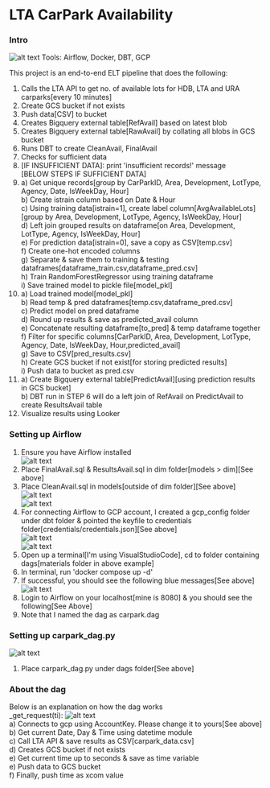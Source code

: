 # LTA CarPark Availability 

### Intro
![alt text](https://github.com/kwquan/CarPark/blob/main/process.png)
Tools: Airflow, Docker, DBT, GCP

This project is an end-to-end ELT pipeline that does the following:
1) Calls the LTA API to get no. of available lots for HDB, LTA and URA carparks[every 10 minutes]
2) Create GCS bucket if not exists
3) Push data[CSV] to bucket
4) Creates Bigquery external table[RefAvail] based on latest blob
5) Creates Bigquery external table[RawAvail] by collating all blobs in GCS bucket
6) Runs DBT to create CleanAvail, FinalAvail 
7) Checks for sufficient data
8) [IF INSUFFICIENT DATA]: print 'insufficient records!' message <br>
[BELOW STEPS IF SUFFICIENT DATA] <br>
9) [IF SUFFICIENT DATA]: <br>
  a) Get unique records[group by CarParkID, Area, Development, LotType, Agency, Date, IsWeekDay, Hour] <br>
  b) Create istrain column based on Date & Hour <br>
  c) Using training data[istrain=1], create label column[AvgAvailableLots][group by Area, Development, LotType, Agency, IsWeekDay, Hour] <br>
  d) Left join grouped results on dataframe[on Area, Development, LotType, Agency, IsWeekDay, Hour] <br>
  e) For prediction data[istrain=0], save a copy as CSV[temp.csv] <br>
  f) Create one-hot encoded columns <br>
  g) Separate & save them to training & testing dataframes[dataframe_train.csv,dataframe_pred.csv] <br>
  h) Train RandomForestRegressor using training dataframe  <br>
  i) Save trained model to pickle file[model_pkl] <br>
10) [IF ONE SUCCESS]: <br>
  a) Load trained model[model_pkl] <br>
  b) Read temp & pred dataframes[temp.csv,dataframe_pred.csv] <br>
  c) Predict model on pred dataframe <br>
  d) Round up results & save as predicted_avail column <br>
  e) Concatenate resulting dataframe[to_pred] & temp dataframe together <br>
  f) Filter for specific columns[CarParkID, Area, Development, LotType, Agency, Date, IsWeekDay, Hour,predicted_avail] <br>
  g) Save to CSV[pred_results.csv] <br>
  h) Create GCS bucket if not exist[for storing predicted results] <br>
  i) Push data to bucket as pred.csv <br>
11) [IF ONE SUCCESS]: <br>
  a) Create Bigquery external table[PredictAvail][using prediction results in GCS bucket] <br>
  b) DBT run in STEP 6 will do a left join of RefAvail on PredictAvail to create ResultsAvail table <br>
12) Visualize results using Looker

### Setting up Airflow

1) Ensure you have Airflow installed <br>
![alt text](https://github.com/kwquan/CarPark/blob/main/models.png) <br>
2) Place FinalAvail.sql & ResultsAvail.sql in dim folder[models > dim][See above] <br>
3) Place CleanAvail.sql in models[outside of dim folder][See above] <br>
![alt text](https://github.com/kwquan/CarPark/blob/main/credentials.png) <br>
![alt text](https://github.com/kwquan/CarPark/blob/main/credentials_2.png) <br>
4) For connecting Airflow to GCP account, I created a gcp_config folder under dbt folder & pointed the keyfile to credentials <br> folder[credentials/credentials.json][See above] <br>
![alt text](https://github.com/kwquan/CarPark/blob/main/docker-compose.png) <br>
![alt text](https://github.com/kwquan/CarPark/blob/main/docker-compose_2.png) <br>
5) Open up a terminal[I'm using VisualStudioCode], cd to folder containing dags[materials folder in above example] <br>
6) In terminal, run 'docker compose up -d' <br>
7) If successful, you should see the following blue messages[See above] <br>
![alt text](https://github.com/kwquan/CarPark/blob/main/airflow.png) <br>
8) Login to Airflow on your localhost[mine is 8080] & you should see the following[See Above] <br>
9) Note that I named the dag as carpark.dag 

### Setting up carpark_dag.py
![alt text](https://github.com/kwquan/CarPark/blob/main/carpark_dag.png) <br>
1) Place carpark_dag.py under dags folder[See above]

### About the dag
Below is an explanation on how the dag works <br>
_get_request(ti): 
![alt text](https://github.com/kwquan/CarPark/blob/main/account_key.png) <br>
  a) Connects to gcp using AccountKey. Please change it to yours[See above] <br>
  b) Get current Date, Day & Time using datetime module <br>
  c) Call LTA API & save results as CSV[carpark_data.csv] <br>
  d) Creates GCS bucket if not exists <br>
  e) Get current time up to seconds & save as time variable <br>
  e) Push data to GCS bucket <br>
  f) Finally, push time as xcom value
  
